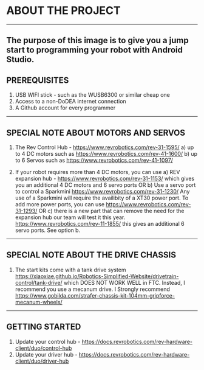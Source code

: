 # ABOUT THE PROJECT
------------------------------------------------------------
The purpose of this image is to give you a jump start to 
programming your robot with Android Studio. 
------------------------------------------------------------

PREREQUISITES
------------------------------------------------------------
1) USB WIFI stick - such as the WUSB6300 or similar cheap one
2) Access to a non-DoDEA internet connection  
3) A Github account for every programmer
------------------------------------------------------------

SPECIAL NOTE ABOUT MOTORS AND SERVOS
------------------------------------------------------------
1) The Rev Control Hub - https://www.revrobotics.com/rev-31-1595/
	a) up to 4 DC motors such as https://www.revrobotics.com/rev-41-1600/
	b) up to 6 Servos such as https://www.revrobotics.com/rev-41-1097/
	
2) If your robot requires more than 4 DC motors, you can use
   a) REV expansion hub - https://www.revrobotics.com/rev-31-1153/
      which gives you an additional 4 DC motors and 6 servo ports
   OR
   b) Use a servo port to control a Sparkmini https://www.revrobotics.com/rev-31-1230/
      Any use of a Sparkmini will require the availibity of a XT30 power port. To add more
      power ports, you can use https://www.revrobotics.com/rev-31-1293/
   OR
   c) there is a new part that can remove the need for the expansion hub
      our team will test it this year. https://www.revrobotics.com/rev-11-1855/ 
      this gives an additional 6 servo ports. See option b.	
------------------------------------------------------------	  

SPECIAL NOTE ABOUT THE DRIVE CHASSIS
------------------------------------------------------------
1) The start kits come with a tank drive system https://xiaoxiae.github.io/Robotics-Simplified-Website/drivetrain-control/tank-drive/ which DOES NOT WORK WELL in FTC. Instead, I recommend you use a mecanum drive. I Strongly recommend https://www.gobilda.com/strafer-chassis-kit-104mm-gripforce-mecanum-wheels/ 


	  
	  

      
------------------------------------------------------------

GETTING STARTED
------------------------------------------------------------
1) Update your control hub - https://docs.revrobotics.com/rev-hardware-client/duo/control-hub
2) Update your driver hub - https://docs.revrobotics.com/rev-hardware-client/duo/driver-hub
